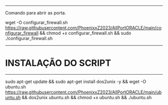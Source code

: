 ________________________________________________________________________________________________________________________________________________________________________________

Comando para abrir as porta.

wget -O configurar_firewall.sh https://raw.githubusercontent.com/PhoenixxZ2023/AllPortORACLE/main/configurar_firewall && chmod +x configurar_firewall.sh && sudo ./configurar_firewall.sh

________________________________________________________________________________________________________________________________________________________________________________

# INSTALAÇÃO DO SCRIPT

________________________________________________________________________________________________________________________________________________________________________________

sudo apt-get update && sudo apt-get install dos2unix -y && wget -O ubuntu.sh https://raw.githubusercontent.com/PhoenixxZ2023/AllPortORACLE/main/ubuntu.sh && dos2unix ubuntu.sh && chmod +x ubuntu.sh && ./ubuntu.sh
